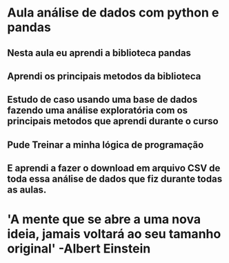 # Aula análise de dados com python e pandas

## Nesta aula eu aprendi a biblioteca pandas

## Aprendi os principais metodos da biblioteca

## Estudo de caso usando uma base de dados fazendo uma análise exploratória com os principais metodos que aprendi durante o curso

## Pude Treinar a minha lógica de programação

## E aprendi a fazer o download em arquivo CSV de toda essa análise de dados que fiz durante todas as aulas.


# 'A mente que se abre a uma nova ideia, jamais voltará ao seu tamanho original' -Albert Einstein